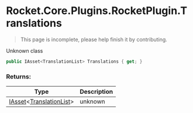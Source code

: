 # Rocket.Core.Plugins.RocketPlugin.Translations

> This page is incomplete, please help finish it by contributing.

Unknown class

```csharp
public IAsset<TranslationList> Translations { get; }
```

### Returns:

Type | Description
------------ | -------------
[IAsset](scripting/modules/rocket/api/iasset)<[TranslationList](scripting/modules/rocket/api/collections/translationlist)> | unknown